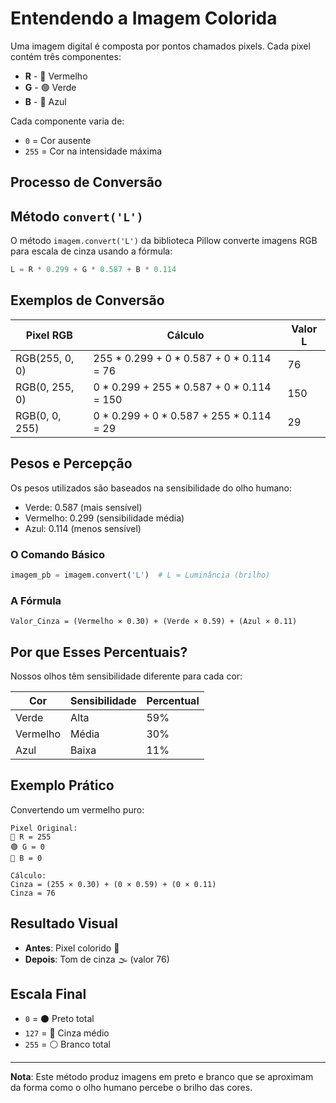 # Entendendo a Imagem Colorida

Uma imagem digital é composta por pontos chamados pixels. Cada pixel contém três componentes:

* **R** - 🔴 Vermelho
* **G** - 🟢 Verde
* **B** - 🔵 Azul

Cada componente varia de:
* `0` = Cor ausente
* `255` = Cor na intensidade máxima

## Processo de Conversão

## Método `convert('L')`

O método `imagem.convert('L')` da biblioteca Pillow converte imagens RGB para escala de cinza usando a fórmula:

```python
L = R * 0.299 + G * 0.587 + B * 0.114
```

## Exemplos de Conversão

| Pixel RGB        | Cálculo                                      | Valor L |
|-----------------|---------------------------------------------|---------|
| RGB(255, 0, 0)  | 255 * 0.299 + 0 * 0.587 + 0 * 0.114 = 76  | 76      |
| RGB(0, 255, 0)  | 0 * 0.299 + 255 * 0.587 + 0 * 0.114 = 150 | 150     |
| RGB(0, 0, 255)  | 0 * 0.299 + 0 * 0.587 + 255 * 0.114 = 29  | 29      |

## Pesos e Percepção

Os pesos utilizados são baseados na sensibilidade do olho humano:
- Verde: 0.587 (mais sensível)
- Vermelho: 0.299 (sensibilidade média)
- Azul: 0.114 (menos sensível)

### O Comando Básico
```python
imagem_pb = imagem.convert('L')  # L = Luminância (brilho)
```

### A Fórmula
```
Valor_Cinza = (Vermelho × 0.30) + (Verde × 0.59) + (Azul × 0.11)
```

## Por que Esses Percentuais?

Nossos olhos têm sensibilidade diferente para cada cor:

| Cor       | Sensibilidade | Percentual |
|-----------|---------------|------------|
| Verde     | Alta          | 59%        |
| Vermelho  | Média         | 30%        |
| Azul      | Baixa         | 11%        |

## Exemplo Prático

Convertendo um vermelho puro:
```
Pixel Original:
🔴 R = 255
🟢 G = 0
🔵 B = 0

Cálculo:
Cinza = (255 × 0.30) + (0 × 0.59) + (0 × 0.11)
Cinza = 76
```

## Resultado Visual
* **Antes**: Pixel colorido 🔴
* **Depois**: Tom de cinza 🌫️ (valor 76)

## Escala Final
* `0` = ⚫ Preto total
* `127` = 🔘 Cinza médio
* `255` = ⚪ Branco total

---
**Nota**: Este método produz imagens em preto e branco que se aproximam da forma como o olho humano percebe o brilho das cores.

